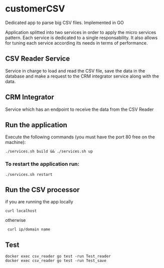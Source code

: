 # customerCSV
Dedicated app to parse big CSV files. Implemented in GO

Application splitted into two services in order to apply the micro services pattern. Each service is dedicated to a single responsability. It also allows for tuning each service according its needs in terms of performance.

## CSV Reader Service 

Service in charge to load and read the CSV file, save the data in the database and make a request to the CRM integrator service along with the data.

## CRM Integrator

Service which has an endpoint to receive the data from the CSV Reader

## Run the application

Execute the following commands (you must have the port 80 free on the machine):

```
./services.sh build && ./services.sh up
```

### To restart the application run:

```
./services.sh restart
```

## Run the CSV processor

if you are running the app locally 

```
curl localhost 
```

otherwise

```
 curl ip/domain name
```

## Test

```
docker exec csv_reader go test -run Test_reader
docker exec csv_reader go test -run Test_save
```

